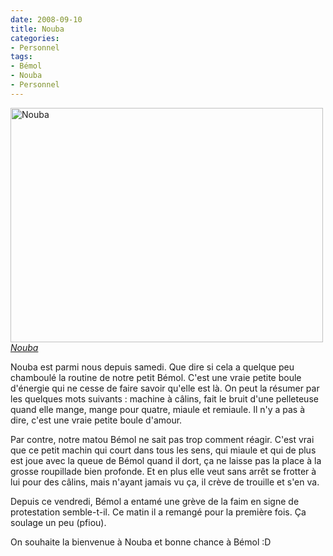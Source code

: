 ```yaml
---
date: 2008-09-10
title: Nouba
categories:
- Personnel
tags:
- Bémol
- Nouba
- Personnel
---
```

<img src="https://farm4.static.flickr.com/3262/2838680763_7fb7568e5c.jpg" alt="Nouba" width="500" height="375" />
<em><a title="Nouba de alienlebarge, sur Flickr" href="https://www.flickr.com/photos/alienlebarge/2838680763/">Nouba</a></em>

Nouba est parmi nous depuis samedi. Que dire si cela a quelque peu chamboulé  la routine de notre petit Bémol. C'est une vraie petite boule d'énergie qui  ne cesse de faire savoir qu'elle est là. On peut la résumer par les quelques  mots suivants : machine à câlins, fait le bruit d'une pelleteuse quand elle  mange, mange pour quatre, miaule et remiaule. Il n'y a pas à dire, c'est une  vraie petite boule d'amour.

Par contre, notre matou Bémol ne sait pas trop comment réagir. C'est vrai que  ce petit machin qui court dans tous les sens, qui miaule et qui de plus est joue  avec la queue de Bémol quand il dort, ça ne laisse pas la place à la grosse  roupillade bien profonde. Et en plus elle veut sans arrêt se frotter à lui pour  des câlins, mais n'ayant jamais vu ça, il crève de trouille et s'en va.

Depuis ce vendredi, Bémol a entamé une grève de la faim en signe de  protestation semble-t-il. Ce matin il a remangé pour la première fois. Ça  soulage un peu (pfiou).

On souhaite la bienvenue à Nouba et bonne chance à Bémol :D
